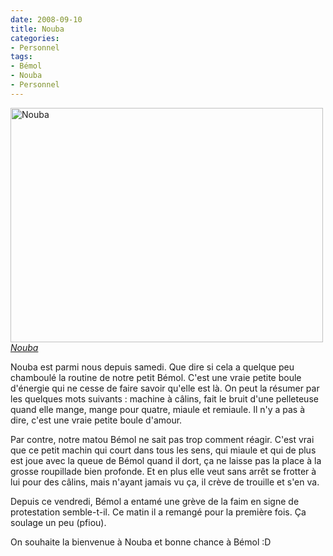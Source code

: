 ```yaml
---
date: 2008-09-10
title: Nouba
categories:
- Personnel
tags:
- Bémol
- Nouba
- Personnel
---
```

<img src="https://farm4.static.flickr.com/3262/2838680763_7fb7568e5c.jpg" alt="Nouba" width="500" height="375" />
<em><a title="Nouba de alienlebarge, sur Flickr" href="https://www.flickr.com/photos/alienlebarge/2838680763/">Nouba</a></em>

Nouba est parmi nous depuis samedi. Que dire si cela a quelque peu chamboulé  la routine de notre petit Bémol. C'est une vraie petite boule d'énergie qui  ne cesse de faire savoir qu'elle est là. On peut la résumer par les quelques  mots suivants : machine à câlins, fait le bruit d'une pelleteuse quand elle  mange, mange pour quatre, miaule et remiaule. Il n'y a pas à dire, c'est une  vraie petite boule d'amour.

Par contre, notre matou Bémol ne sait pas trop comment réagir. C'est vrai que  ce petit machin qui court dans tous les sens, qui miaule et qui de plus est joue  avec la queue de Bémol quand il dort, ça ne laisse pas la place à la grosse  roupillade bien profonde. Et en plus elle veut sans arrêt se frotter à lui pour  des câlins, mais n'ayant jamais vu ça, il crève de trouille et s'en va.

Depuis ce vendredi, Bémol a entamé une grève de la faim en signe de  protestation semble-t-il. Ce matin il a remangé pour la première fois. Ça  soulage un peu (pfiou).

On souhaite la bienvenue à Nouba et bonne chance à Bémol :D
